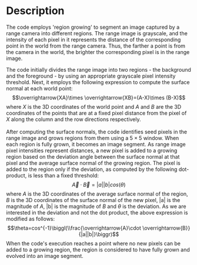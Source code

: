 # Description
The code employs 'region growing' to segment an image captured by a range camera into different regions. The range image is grayscale, and the intensity of each pixel in it represents the distance of the corresponding point in the world from the range camera. Thus, the farther a point is from the camera in the world, the brighter the corresponding pixel is in the range image. <br />

The code initially divides the range image into two regions - the background and the foreground - by using an appropriate grayscale pixel intensity threshold. Next, it employs the following expression to compute the surface normal at each world point:
$$\overrightarrow{XA}\times \overrightarrow{XB}=(A-X)\times (B-X)$$
where $X$ is the 3D coordinates of the world point and $A$ and $B$ are the 3D coordinates of the points that are at a fixed pixel distance from the pixel of $X$ along the column and the row directions respectively. <br /><br />
After computing the surface normals, the code identifies seed pixels in the range image and grows regions from them using a $5\times 5$ window. When each region is fully grown, it becomes an image segment. As range image pixel intensities represent distances, a new pixel is added to a growing region based on the deviation angle between the surface normal at that pixel and the average surface normal of the growing region. The pixel is added to the region only if the deviation, as computed by the following dot-product, is less than a fixed threshold:
$$\overrightarrow{A}\cdot \overrightarrow{B}=|a||b|cos(\theta)$$
where $A$ is the 3D coordinates of the average surface normal of the region, $B$ is the 3D coordinates of the surface normal of the new pixel, |a| is the magnitude of $A$, |b| is the magnitude of $B$ and $\theta$ is the deviation. As we are interested in the deviation and not the dot product, the above expression is modified as follows:
$$\theta=cos^{-1}\biggl(\\frac{\overrightarrow{A}\cdot \overrightarrow{B}}{|a||b|}\biggr)$$
When the code's execution reaches a point where no new pixels can be added to a growing region, the region is considered to have fully grown and evolved into an image segment.
